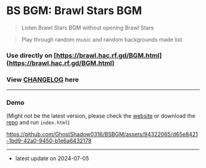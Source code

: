 <!-- README.md -->

# BS BGM: Brawl Stars BGM

> Listen Brawl Stars BGM without opening Brawl Stars

> Play through random music and random backgrounds made list

### Use directly on [https://brawl.hac.rf.gd/BGM.html](https://brawl.hac.rf.gd/BGM.html)

### View [CHANGELOG](https://github.com/GhostShadow0316/BSBGM/blob/master/CHANGELOG.md) here

---

### Demo

(Might not be the latest version, please check the [website](https://brawl.hac.rf.gd/BGM.html) or download the [repo](https://github.com/GhostShadow0316/BSBGM) and run `index.html`)

https://github.com/GhostShadow0316/BSBGM/assets/94322065/d65e8421-1bd9-42a0-9450-b1e6a6432178

---

- latest update on 2024-07-05
